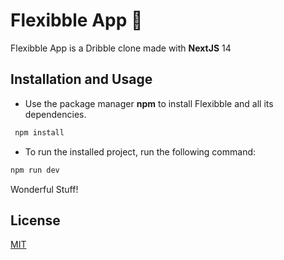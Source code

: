 # Flexibble App 🧲

Flexibble App is a Dribble clone made with **NextJS** 14

## Installation and Usage

- Use the package manager **npm** to install Flexibble and all its dependencies.

```bash
 npm install
```
- To run the installed project, run the following command:

```bash
npm run dev
```

Wonderful Stuff!

## License

[MIT](https://choosealicense.com/licenses/mit/)






